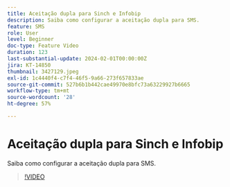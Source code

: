 ```yaml
---
title: Aceitação dupla para Sinch e Infobip
description: Saiba como configurar a aceitação dupla para SMS.
feature: SMS
role: User
level: Beginner
doc-type: Feature Video
duration: 123
last-substantial-update: 2024-02-01T00:00:00Z
jira: KT-14850
thumbnail: 3427129.jpeg
exl-id: 1c4440f4-c7f4-46f5-9a66-273f657833ae
source-git-commit: 527b6b1b442cae49970e8bfc73a63229927b6665
workflow-type: tm+mt
source-wordcount: '28'
ht-degree: 57%

---
```


# Aceitação dupla para Sinch e Infobip

Saiba como configurar a aceitação dupla para SMS.

>[!VIDEO](https://video.tv.adobe.com/v/3427129/?learn=on)
